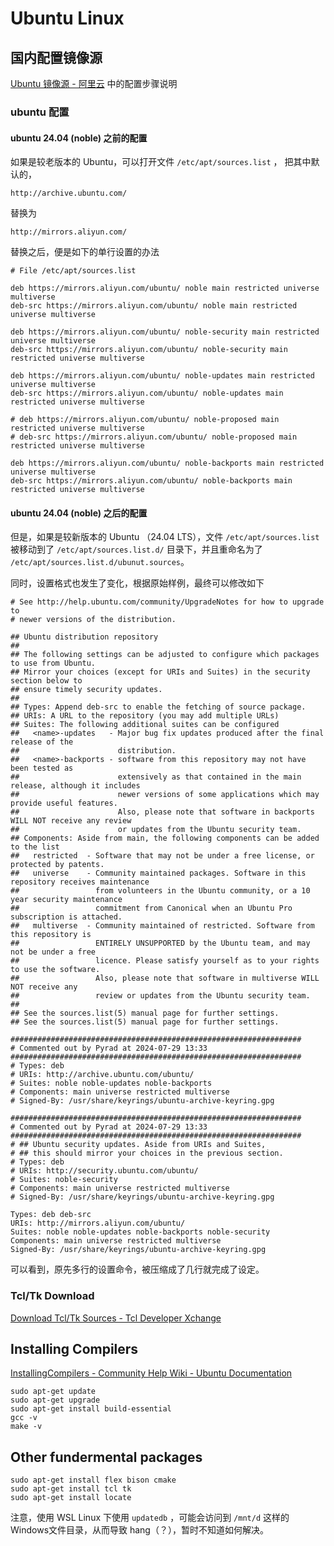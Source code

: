 # Ubuntu Linux


## 国内配置镜像源

[Ubuntu 镜像源 - 阿里云](https://developer.aliyun.com/mirror/ubuntu) 中的配置步骤说明

### ubuntu 配置

#### ubuntu 24.04 (noble) 之前的配置

如果是较老版本的 Ubuntu，可以打开文件  `/etc/apt/sources.list` ， 把其中默认的，

```text
http://archive.ubuntu.com/
```

替换为

```text
http://mirrors.aliyun.com/
```

替换之后，便是如下的单行设置的办法

```text
# File /etc/apt/sources.list

deb https://mirrors.aliyun.com/ubuntu/ noble main restricted universe multiverse
deb-src https://mirrors.aliyun.com/ubuntu/ noble main restricted universe multiverse

deb https://mirrors.aliyun.com/ubuntu/ noble-security main restricted universe multiverse
deb-src https://mirrors.aliyun.com/ubuntu/ noble-security main restricted universe multiverse

deb https://mirrors.aliyun.com/ubuntu/ noble-updates main restricted universe multiverse
deb-src https://mirrors.aliyun.com/ubuntu/ noble-updates main restricted universe multiverse

# deb https://mirrors.aliyun.com/ubuntu/ noble-proposed main restricted universe multiverse
# deb-src https://mirrors.aliyun.com/ubuntu/ noble-proposed main restricted universe multiverse

deb https://mirrors.aliyun.com/ubuntu/ noble-backports main restricted universe multiverse
deb-src https://mirrors.aliyun.com/ubuntu/ noble-backports main restricted universe multiverse

```

#### ubuntu 24.04 (noble) 之后的配置

但是，如果是较新版本的 Ubuntu （24.04 LTS），文件 `/etc/apt/sources.list` 被移动到了 `/etc/apt/sources.list.d/` 目录下，并且重命名为了 `/etc/apt/sources.list.d/ubunut.sources`。

同时，设置格式也发生了变化，根据原始样例，最终可以修改如下

```shell
# See http://help.ubuntu.com/community/UpgradeNotes for how to upgrade to
# newer versions of the distribution.

## Ubuntu distribution repository
##
## The following settings can be adjusted to configure which packages to use from Ubuntu.
## Mirror your choices (except for URIs and Suites) in the security section below to
## ensure timely security updates.
## 
## Types: Append deb-src to enable the fetching of source package.
## URIs: A URL to the repository (you may add multiple URLs)
## Suites: The following additional suites can be configured
##   <name>-updates   - Major bug fix updates produced after the final release of the
##                      distribution.
##   <name>-backports - software from this repository may not have been tested as
##                      extensively as that contained in the main release, although it includes
##                      newer versions of some applications which may provide useful features.
##                      Also, please note that software in backports WILL NOT receive any review
##                      or updates from the Ubuntu security team.
## Components: Aside from main, the following components can be added to the list
##   restricted  - Software that may not be under a free license, or protected by patents.
##   universe    - Community maintained packages. Software in this repository receives maintenance
##                 from volunteers in the Ubuntu community, or a 10 year security maintenance
##                 commitment from Canonical when an Ubuntu Pro subscription is attached.
##   multiverse  - Community maintained of restricted. Software from this repository is
##                 ENTIRELY UNSUPPORTED by the Ubuntu team, and may not be under a free 
##                 licence. Please satisfy yourself as to your rights to use the software.
##                 Also, please note that software in multiverse WILL NOT receive any
##                 review or updates from the Ubuntu security team.
##
## See the sources.list(5) manual page for further settings.
## See the sources.list(5) manual page for further settings. 
                                                  
#################################################################   
# Commented out by Pyrad at 2024-07-29 13:33                    
#################################################################  
# Types: deb                                                       
# URIs: http://archive.ubuntu.com/ubuntu/                     
# Suites: noble noble-updates noble-backports               
# Components: main universe restricted multiverse         
# Signed-By: /usr/share/keyrings/ubuntu-archive-keyring.gpg  
                                                                 
#################################################################   
# Commented out by Pyrad at 2024-07-29 13:33                      
#################################################################     
# ## Ubuntu security updates. Aside from URIs and Suites,              
# ## this should mirror your choices in the previous section.         
# Types: deb 
# URIs: http://security.ubuntu.com/ubuntu/
# Suites: noble-security
# Components: main universe restricted multiverse
# Signed-By: /usr/share/keyrings/ubuntu-archive-keyring.gpg

Types: deb deb-src
URIs: http://mirrors.aliyun.com/ubuntu/
Suites: noble noble-updates noble-backports noble-security
Components: main universe restricted multiverse
Signed-By: /usr/share/keyrings/ubuntu-archive-keyring.gpg
```

可以看到，原先多行的设置命令，被压缩成了几行就完成了设定。


### Tcl/Tk Download

[Download Tcl/Tk Sources - Tcl Developer Xchange](https://tcl.tk/software/tcltk/download.html)

## Installing Compilers

[InstallingCompilers - Community Help Wiki - Ubuntu Documentation](https://help.ubuntu.com/community/InstallingCompilers)

```shell
sudo apt-get update
sudo apt-get upgrade
sudo apt-get install build-essential
gcc -v
make -v
```

## Other fundermental packages

```shell
sudo apt-get install flex bison cmake
sudo apt-get install tcl tk
sudo apt-get install locate
```

注意，使用 WSL Linux 下使用 `updatedb` ，可能会访问到 `/mnt/d` 这样的Windows文件目录，从而导致 hang（？），暂时不知道如何解决。
